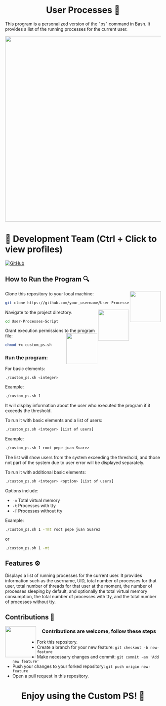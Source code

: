 <h1 align="center">User Processes 🔄 </h1>

This program is a personalized version of the "ps" command in Bash. It provides a list of the running processes for the current user.

<p  align="center" >
  <img width="600px"src="https://github.com/AlejandroDavidArzolaSaavedra/procesos-de-usuario/assets/90756437/ec70f535-d008-4b26-a881-b7ca843ff19e">
</p>

# 👥 Development Team (Ctrl + Click to view profiles)

[![GitHub](https://img.shields.io/badge/GitHub-Alejandro%20David%20Arzola%20Saavedra-blue?style=flat-square&logo=github)](https://github.com/AlejandroDavidArzolaSaavedra)

## How to Run the Program 🔍

Clone this repository to your local machine:
<img align="right" width="100px" src="https://github.com/AlejandroDavidArzolaSaavedra/User-Processes-Script/assets/90756437/19bd5b71-30a2-4398-8759-8bfe89414580">
```bash
git clone https://github.com/your_username/User-Processes-Script.git
```
Navigate to the project directory:
<img align="right" width="100px" src="https://github.com/AlejandroDavidArzolaSaavedra/User-Processes-Script/assets/90756437/913ab94d-7f23-4663-afe5-1c7f8dab38ed">
```bash
cd User-Processes-Script
```

Grant execution permissions to the program file:
<img align="right" width="100px" src="https://github.com/AlejandroDavidArzolaSaavedra/User-Processes-Script/assets/90756437/a459107b-6aff-416f-825f-eb0c48608c0b">
```bash
chmod +x custom_ps.sh
```

### Run the program:

For basic elements:

```bash
./custom_ps.sh <integer>
```

Example:

```bash
./custom_ps.sh 1
```

It will display information about the user who executed the program if it exceeds the threshold.

To run it with basic elements and a list of users:

```bash
./custom_ps.sh <integer> [List of users]
```

Example:

```bash
./custom_ps.sh 1 root pepe juan Suarez
```

The list will show users from the system exceeding the threshold, and those not part of the system due to user error will be displayed separately.

To run it with additional basic elements:

```bash
./custom_ps.sh <integer> <option> [List of users]
```

Options include:

- `-m` Total virtual memory
- `-t` Processes with tty
- `-T` Processes without tty

Example:

```bash
./custom_ps.sh 1 -Tmt root pepe juan Suarez
```

or

```bash
./custom_ps.sh 1 -mt
```

## Features ⚙️

Displays a list of running processes for the current user. It provides information such as the username, UID, total number of processes for that user, total number of threads for that user at the moment, the number of processes sleeping by default, and optionally the total virtual memory consumption, the total number of processes with tty, and the total number of processes without tty.

## Contributions 🤝
<img align="left" width="100px" src="https://github.com/AlejandroDavidArzolaSaavedra/User-Processes-Script/assets/90756437/dfcbc811-ea31-406d-b730-7fa4d1c24210">
<h3 align="center">Contributions are welcome, follow these steps</h3>

- Fork this repository.
- Create a branch for your new feature: `git checkout -b new-feature`
- Make necessary changes and commit: `git commit -am 'Add new feature'`
- Push your changes to your forked repository: `git push origin new-feature`
- Open a pull request in this repository.

<h1 align="center">Enjoy using the Custom PS! 🚀</h1>
